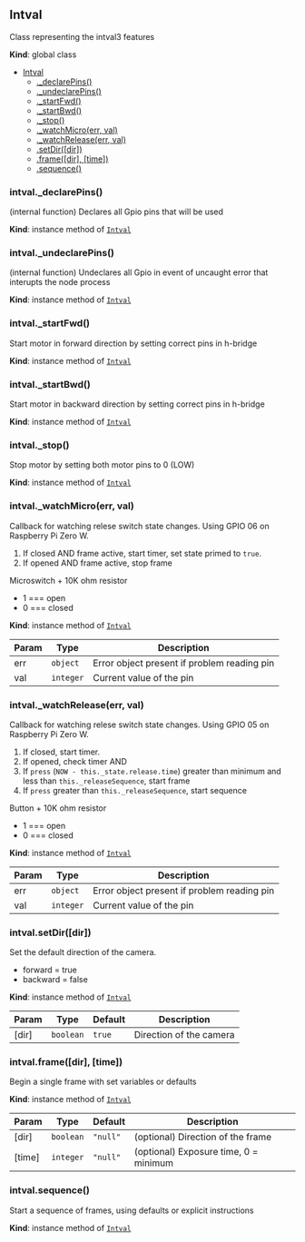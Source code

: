 <a name="Intval"></a>

## Intval
Class representing the intval3 features

**Kind**: global class  

* [Intval](#Intval)
    * [._declarePins()](#Intval+_declarePins)
    * [._undeclarePins()](#Intval+_undeclarePins)
    * [._startFwd()](#Intval+_startFwd)
    * [._startBwd()](#Intval+_startBwd)
    * [._stop()](#Intval+_stop)
    * [._watchMicro(err, val)](#Intval+_watchMicro)
    * [._watchRelease(err, val)](#Intval+_watchRelease)
    * [.setDir([dir])](#Intval+setDir)
    * [.frame([dir], [time])](#Intval+frame)
    * [.sequence()](#Intval+sequence)

<a name="Intval+_declarePins"></a>

### intval._declarePins()
(internal function) Declares all Gpio pins that will be used

**Kind**: instance method of [<code>Intval</code>](#Intval)  
<a name="Intval+_undeclarePins"></a>

### intval._undeclarePins()
(internal function) Undeclares all Gpio in event of uncaught error
that interupts the node process

**Kind**: instance method of [<code>Intval</code>](#Intval)  
<a name="Intval+_startFwd"></a>

### intval._startFwd()
Start motor in forward direction by setting correct pins in h-bridge

**Kind**: instance method of [<code>Intval</code>](#Intval)  
<a name="Intval+_startBwd"></a>

### intval._startBwd()
Start motor in backward direction by setting correct pins in h-bridge

**Kind**: instance method of [<code>Intval</code>](#Intval)  
<a name="Intval+_stop"></a>

### intval._stop()
Stop motor by setting both motor pins to 0 (LOW)

**Kind**: instance method of [<code>Intval</code>](#Intval)  
<a name="Intval+_watchMicro"></a>

### intval._watchMicro(err, val)
Callback for watching relese switch state changes.
Using GPIO 06 on Raspberry Pi Zero W.

1) If closed AND frame active, start timer, set state primed to `true`.
1) If opened AND frame active, stop frame

Microswitch + 10K ohm resistor 
* 1 === open 
* 0 === closed

**Kind**: instance method of [<code>Intval</code>](#Intval)  

| Param | Type | Description |
| --- | --- | --- |
| err | <code>object</code> | Error object present if problem reading pin |
| val | <code>integer</code> | Current value of the pin |

<a name="Intval+_watchRelease"></a>

### intval._watchRelease(err, val)
Callback for watching relese switch state changes.
Using GPIO 05 on Raspberry Pi Zero W.

1) If closed, start timer.
2) If opened, check timer AND
3) If `press` (`NOW - this._state.release.time`) greater than minimum and less than `this._releaseSequence`, start frame
4) If `press` greater than `this._releaseSequence`, start sequence

Button + 10K ohm resistor 
* 1 === open 
* 0 === closed

**Kind**: instance method of [<code>Intval</code>](#Intval)  

| Param | Type | Description |
| --- | --- | --- |
| err | <code>object</code> | Error object present if problem reading pin |
| val | <code>integer</code> | Current value of the pin |

<a name="Intval+setDir"></a>

### intval.setDir([dir])
Set the default direction of the camera.
* forward = true
* backward = false

**Kind**: instance method of [<code>Intval</code>](#Intval)  

| Param | Type | Default | Description |
| --- | --- | --- | --- |
| [dir] | <code>boolean</code> | <code>true</code> | Direction of the camera |

<a name="Intval+frame"></a>

### intval.frame([dir], [time])
Begin a single frame with set variables or defaults

**Kind**: instance method of [<code>Intval</code>](#Intval)  

| Param | Type | Default | Description |
| --- | --- | --- | --- |
| [dir] | <code>boolean</code> | <code>&quot;null&quot;</code> | (optional) Direction of the frame |
| [time] | <code>integer</code> | <code>&quot;null&quot;</code> | (optional) Exposure time, 0 = minimum |

<a name="Intval+sequence"></a>

### intval.sequence()
Start a sequence of frames, using defaults or explicit instructions

**Kind**: instance method of [<code>Intval</code>](#Intval)  
